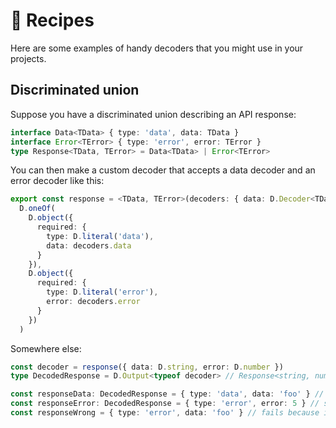 # 🍲 Recipes

Here are some examples of handy decoders that you might use in your projects.

## Discriminated union

Suppose you have a discriminated union describing an API response:

```ts
interface Data<TData> { type: 'data', data: TData }
interface Error<TError> { type: 'error', error: TError }
type Response<TData, TError> = Data<TData> | Error<TError>
```

You can then make a custom decoder that accepts a data decoder and an error decoder like this:

```ts
export const response = <TData, TError>(decoders: { data: D.Decoder<TData>, error: D.Decoder<TError> }): D.Decoder<Response<TData, TError>> =>
  D.oneOf(
    D.object({
      required: {
        type: D.literal('data'),
        data: decoders.data
      }
    }),
    D.object({
      required: {
        type: D.literal('error'),
        error: decoders.error
      }
    })
  )
```

Somewhere else:

```ts
const decoder = response({ data: D.string, error: D.number })
type DecodedResponse = D.Output<typeof decoder> // Response<string, number>

const responseData: DecodedResponse = { type: 'data', data: 'foo' } // succeeds
const responseError: DecodedResponse = { type: 'error', error: 5 } // succeeds
const responseWrong = { type: 'error', data: 'foo' } // fails because it is of type error but has a data field
```
